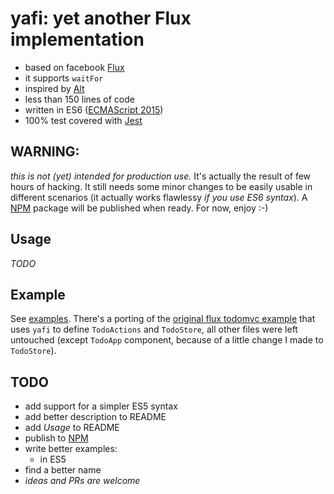 # yafi: yet another Flux implementation

* based on facebook [Flux](https://github.com/facebook/flux)
* it supports `waitFor`
* inspired by [Alt](https://alt.js.org)
* less than 150 lines of code
* written in ES6 ([ECMAScript 2015](http://www.ecma-international.org/ecma-262/6.0/index.html))
* 100% test covered with [Jest](http://facebook.github.io/jest)

## WARNING:
*this is not (yet) intended for production use.* It's actually the result of few hours of hacking. It still needs some minor changes to be easily usable in different scenarios (it actually works flawlessy *if you use ES6 syntax*). A [NPM](https://npmjs.org) package will be published when ready. For now, enjoy :-)

## Usage
_TODO_

## Example
See [examples](examples/). There's a porting of the [original flux todomvc example](https://github.com/facebook/flux/tree/master/examples/flux-todomvca) that uses `yafi` to define `TodoActions` and `TodoStore`, all other files were left untouched (except `TodoApp` component, because of a little change I made to `TodoStore`).

## TODO
* add support for a simpler ES5 syntax
* add better description to README
* add _Usage_ to README
* publish to [NPM](https://npmjs.org)
* write better examples:
  * in ES5
* find a better name
* _ideas and PRs are welcome_
